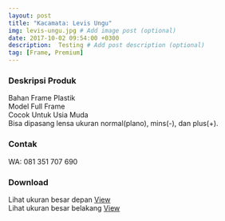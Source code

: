 ```yaml
---
layout: post
title: "Kacamata: Levis Ungu"
img: levis-ungu.jpg # Add image post (optional)
date: 2017-10-02 09:54:00 +0300
description:  Testing # Add post description (optional)
tag: [Frame, Premium]
---
```


### Deskripsi Produk

Bahan Frame Plastik<br>
Model Full Frame<br>
Cocok Untuk Usia Muda<br>
Bisa dipasang lensa ukuran normal(plano), mins(-), dan plus(+).<br>

###  Contak

WA: 081 351 707 690<br>

### Download

Lihat ukuran besar depan [View](/assets/archive/levis-ungu-big.png)<br>
Lihat ukuran besar belakang [View](/assets/archive/levis-ungu-big-back.png)<br>